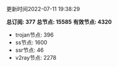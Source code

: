 更新时间2022-07-11 19:38:29

**总订阅: 377**
**总节点: 15585**
**有效节点: 4320**
- trojan节点: 396
- ss节点: 1600
- ssr节点: 46
- v2ray节点: 2278
